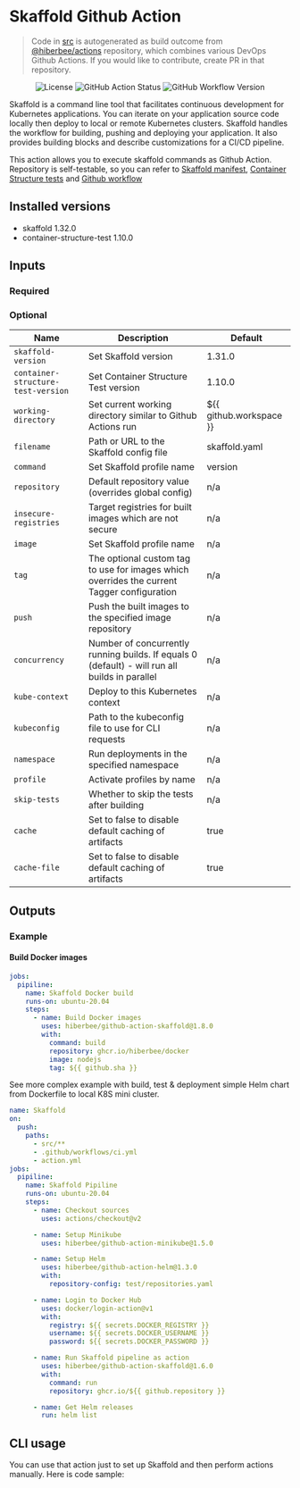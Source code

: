 # Skaffold Github Action

> Code in [src](/src/) is autogenerated as build outcome from [@hiberbee/actions](https://github.com/hiberbee/actions) repository, which combines various DevOps Github Actions. If you would like to contribute, create PR in that repository.

<p align="center">
  <img src="https://img.shields.io/github/license/hiberbee/github-action-minikube?style=flat-square" alt="License">
  <img src="https://img.shields.io/github/workflow/status/hiberbee/github-action-minikube/CI?label=github-actions&style=flat-square" alt="GitHub Action Status">
  <img src="https://img.shields.io/github/v/tag/hiberbee/github-action-minikube?label=hiberbee%2Fgithub-action-minikube&style=flat-square" alt="GitHub Workflow Version">
</p>

Skaffold is a command line tool that facilitates continuous development for Kubernetes applications. You can iterate on your application source code locally then deploy to local or remote Kubernetes clusters. Skaffold handles the workflow for building, pushing and deploying your application. It also provides building blocks and describe customizations for a CI/CD pipeline.

This action allows you to execute skaffold commands as Github Action. Repository is self-testable, so you can refer to [Skaffold manifest](test/skaffold.yaml), [Container Structure tests](test/structure-test.yaml) and [Github workflow](.github/workflows/ci.yml)

## Installed versions

- skaffold 1.32.0
- container-structure-test 1.10.0

## Inputs

### Required

### Optional

| Name | Description | Default |
| ---- | ----------- | ------- |
| `skaffold-version` | Set Skaffold version | 1.31.0 |
| `container-structure-test-version` | Set Container Structure Test version | 1.10.0 |
| `working-directory` | Set current working directory similar to Github Actions run | ${{ github.workspace }} |
| `filename` | Path or URL to the Skaffold config file | skaffold.yaml |
| `command` | Set Skaffold profile name | version |
| `repository` | Default repository value (overrides global config) | n/a |
| `insecure-registries` | Target registries for built images which are not secure | n/a |
| `image` | Set Skaffold profile name | n/a |
| `tag` |  The optional custom tag to use for images which overrides the current Tagger configuration | n/a |
| `push` | Push the built images to the specified image repository | n/a |
| `concurrency` | Number of concurrently running builds. If equals 0 (default) - will run all builds in parallel | n/a |
| `kube-context` | Deploy to this Kubernetes context | n/a |
| `kubeconfig` | Path to the kubeconfig file to use for CLI requests | n/a |
| `namespace` | Run deployments in the specified namespace | n/a |
| `profile` | Activate profiles by name | n/a |
| `skip-tests` | Whether to skip the tests after building | n/a |
| `cache` | Set to false to disable default caching of artifacts | true |
| `cache-file` | Set to false to disable default caching of artifacts | true |

## Outputs

### Example

#### Build Docker images

```yaml
jobs:
  pipiline:
    name: Skaffold Docker build
    runs-on: ubuntu-20.04
    steps:
      - name: Build Docker images
        uses: hiberbee/github-action-skaffold@1.8.0
        with:
          command: build
          repository: ghcr.io/hiberbee/docker
          image: nodejs
          tag: ${{ github.sha }}
```

See more complex example with build, test & deployment simple Helm chart from Dockerfile to local K8S mini cluster.

```yaml
name: Skaffold
on:
  push:
    paths:
      - src/**
      - .github/workflows/ci.yml
      - action.yml
jobs:
  pipiline:
    name: Skaffold Pipiline
    runs-on: ubuntu-20.04
    steps:
      - name: Checkout sources
        uses: actions/checkout@v2

      - name: Setup Minikube
        uses: hiberbee/github-action-minikube@1.5.0

      - name: Setup Helm
        uses: hiberbee/github-action-helm@1.3.0
        with:
          repository-config: test/repositories.yaml

      - name: Login to Docker Hub
        uses: docker/login-action@v1
        with:
          registry: ${{ secrets.DOCKER_REGISTRY }}
          username: ${{ secrets.DOCKER_USERNAME }}
          password: ${{ secrets.DOCKER_PASSWORD }}

      - name: Run Skaffold pipeline as action
        uses: hiberbee/github-action-skaffold@1.6.0
        with:
          command: run
          repository: ghcr.io/${{ github.repository }}

      - name: Get Helm releases
        run: helm list

```

## CLI usage

You can use that action just to set up Skaffold and then perform actions manually. Here is code sample:
